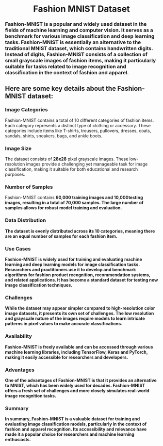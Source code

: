 <h1 style="text-align: center;">Fashion MNIST Dataset</h1>
<h3>
Fashion-MNIST is a popular and widely used dataset in the fields of machine learning and computer vision.
It serves as a benchmark for various image classification and deep learning tasks. Fashion-MNIST is essentially 
an alternative to the traditional MNIST dataset, which contains handwritten digits. Instead of digits, Fashion-MNIST 
consists of a collection of small grayscale images of fashion items, making it particularly suitable for tasks related to 
image recognition and classification in the context of fashion and apparel.</h3>

<h2>Here are some key details about the Fashion-MNIST dataset:</h2>

<h3>Image Categories</h3> 
<p>Fashion-MNIST contains a total of 10 different categories of fashion items. Each category represents
a distinct type of clothing or accessory. These categories include items like T-shirts, trousers, pullovers, dresses, coats, 
sandals, shirts, sneakers, bags, and ankle boots.</p>

<h3>Image Size</h3> 
<p>The dataset consists of <b>28x28</b> pixel grayscale images. These low-resolution images provide a challenging yet manageable task
for image classification, making it suitable for both educational and research purposes.</p>

<h3>Number of Samples</h3> 
<p>Fashion-MNIST contains <b>60,000 training images and <b>10,000</b>testing images, resulting in a total of <b>70,000</b> samples. 
The large number of samples allows for robust model training and evaluation.</p>

<h3>Data Distribution</h3> 
<p>The dataset is evenly distributed across its <b>10</b> categories, meaning there are an equal number of samples for each fashion item.</p>

<h3>Use Cases</h3> 
<p>Fashion-MNIST is widely used for training and evaluating machine learning and deep learning models for image classification tasks.
Researchers and practitioners use it to develop and benchmark algorithms for fashion product recognition, recommendation systems,
and related applications. It has become a standard dataset for testing new image classification techniques.</p>

<h3>Challenges</h3> 
<p>While the dataset may appear simpler compared to high-resolution color image datasets, it presents its own set of challenges. 
The low resolution and grayscale nature of the images require models to learn intricate patterns in pixel values to make accurate classifications.</p>

<h3>Availability</h3> 
<p> Fashion-MNIST is freely available and can be accessed through various machine learning libraries, including TensorFlow, Keras and PyTorch,
making it easily accessible for researchers and developers.</p>

<h3>Advantages</h3> 
<p>One of the advantages of Fashion-MNIST is that it provides an alternative to MNIST, which has been widely used for decades. 
Fashion-MNIST offers a fresh set of challenges and more closely simulates real-world image recognition tasks.</p>

<h3>Summary</h3>
<p>In summary, Fashion-MNIST is a valuable dataset for training and evaluating image classification models, particularly in the context of 
fashion and apparel recognition. Its accessibility and relevance have made it a popular choice for researchers and machine learning enthusiasts.</p>
